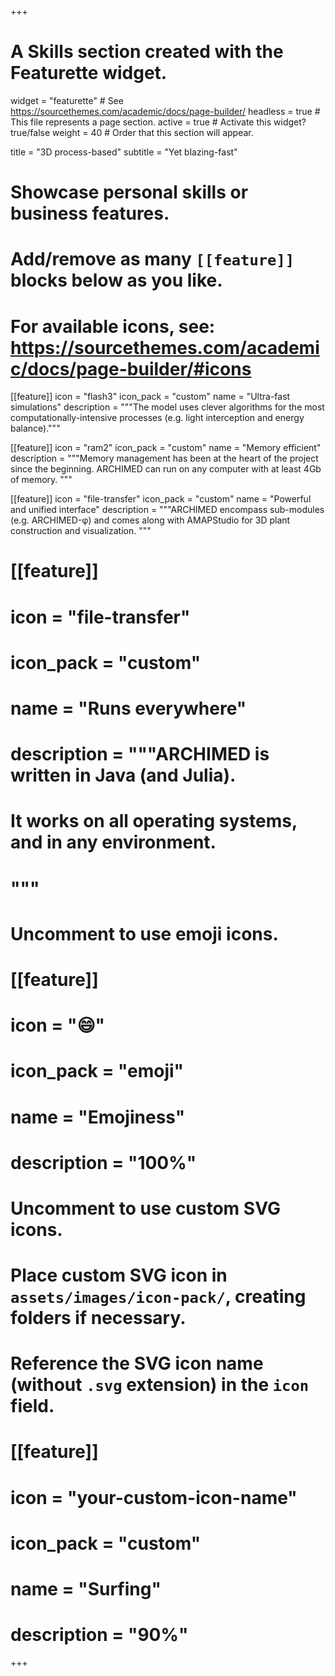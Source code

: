 +++
# A Skills section created with the Featurette widget.
widget = "featurette"  # See https://sourcethemes.com/academic/docs/page-builder/
headless = true  # This file represents a page section.
active = true  # Activate this widget? true/false
weight = 40  # Order that this section will appear.

title = "3D process-based"
subtitle = "Yet blazing-fast"

# Showcase personal skills or business features.
# 
# Add/remove as many `[[feature]]` blocks below as you like.
# 
# For available icons, see: https://sourcethemes.com/academic/docs/page-builder/#icons

[[feature]]
  icon = "flash3"
  icon_pack = "custom"
  name = "Ultra-fast simulations"
  description = """The model uses clever algorithms for the most
  computationally-intensive processes (e.g. light interception and energy 
  balance)."""
  
[[feature]]
  icon = "ram2"
  icon_pack = "custom"
  name = "Memory efficient"
  description = """Memory management has been at the heart of the project
  since the beginning. ARCHIMED can run on any computer with at least 4Gb 
  of memory.
  """
  
[[feature]]
  icon = "file-transfer"
  icon_pack = "custom"
  name = "Powerful and unified interface"
  description = """ARCHIMED encompass sub-modules (e.g. ARCHIMED-φ) and
  comes along with AMAPStudio for 3D plant construction and visualization.
  """
  
# [[feature]]
#   icon = "file-transfer"
#   icon_pack = "custom"
#   name = "Runs everywhere"
#   description = """ARCHIMED is written in Java (and Julia). 
#   It works on all operating systems, and in any environment.
#   """

# Uncomment to use emoji icons.
# [[feature]]
#  icon = ":smile:"
#  icon_pack = "emoji"
#  name = "Emojiness"
#  description = "100%"  

# Uncomment to use custom SVG icons.
# Place custom SVG icon in `assets/images/icon-pack/`, creating folders if necessary.
# Reference the SVG icon name (without `.svg` extension) in the `icon` field.
# [[feature]]
#  icon = "your-custom-icon-name"
#  icon_pack = "custom"
#  name = "Surfing"
#  description = "90%"

+++
